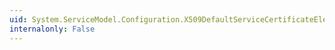 ```yaml
---
uid: System.ServiceModel.Configuration.X509DefaultServiceCertificateElement.X509FindType
internalonly: False
---
```

